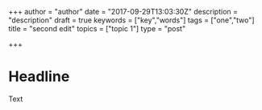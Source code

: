 +++
author = "author"
date = "2017-09-29T13:03:30Z"
description = "description"
draft = true
keywords = ["key","words"]
tags = ["one","two"]
title = "second edit"
topics = ["topic 1"]
type = "post"

+++

# Headline

Text
